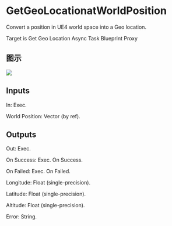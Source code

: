 # GetGeoLocationatWorldPosition

Convert a position in UE4 world space into a Geo location.

Target is Get Geo Location Async Task Blueprint Proxy

## 图示

![]($-20221218-17564387.png)

## Inputs

In: Exec.

World Position: Vector (by ref).  

## Outputs

Out: Exec.

On Success: Exec. On Success.

On Failed: Exec. On Failed.

Longitude: Float (single-precision).

Latitude: Float (single-precision).

Altitude: Float (single-precision).

Error: String.


